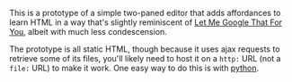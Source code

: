 This is a prototype of a simple two-paned editor that adds
affordances to learn HTML in a way that's slightly reminiscent
of [Let Me Google That For You](http://lmgtfy.com/?q=beans), albeit
with much less condescension.

The prototype is all static HTML, though because it uses
ajax requests to retrieve some of its files, you'll likely need to
host it on a `http:` URL (not a `file:` URL) to make it work. One
easy way to do this is with [python][].

  [python]: http://www.linuxjournal.com/content/tech-tip-really-simple-http-server-python
